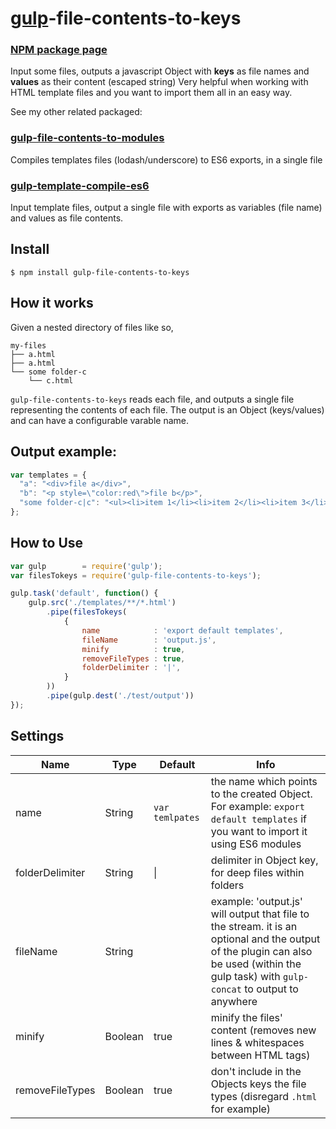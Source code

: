 
[gulp](http://gulpjs.com/)-file-contents-to-keys
================================================

### [NPM package page](https://www.npmjs.com/package/gulp-file-contents-to-keys)

Input some files, outputs a javascript Object with **keys** as file names and **values** as their content (escaped string)
Very helpful when working with HTML template files and you want to import them all in an easy way.

See my other related packaged:
### [gulp-file-contents-to-modules](https://github.com/yairEO/gulp-file-contents-to-modules)
Compiles templates files (lodash/underscore) to ES6 exports, in a single file

### [gulp-template-compile-es6](https://github.com/yairEO/gulp-template-compile-es6)
Input template files, output a single file with exports as variables (file name) and values as file contents.

## Install

```shell
$ npm install gulp-file-contents-to-keys
```


## How it works

Given a nested directory of files like so,

```
my-files
├── a.html
├── a.html
└── some folder-c
    └── c.html
```

`gulp-file-contents-to-keys` reads each file, and outputs a single file representing the contents of each file.
The output is an Object (keys/values) and can have a configurable varable name.

## Output example:

```javascript
var templates = {
  "a": "<div>file a</div>",
  "b": "<p style=\"color:red\">file b</p>",
  "some folder-c|c": "<ul><li>item 1</li><li>item 2</li><li>item 3</li></ul>"
};
```

## How to Use

```javascript
var gulp        = require('gulp');
var filesTokeys = require('gulp-file-contents-to-keys');

gulp.task('default', function() {
    gulp.src('./templates/**/*.html')
        .pipe(filesTokeys(
            {
                name            : 'export default templates',
                fileName        : 'output.js',
                minify          : true,
                removeFileTypes : true,
                folderDelimiter : '|',
            }
        ))
        .pipe(gulp.dest('./test/output'))
});
```

## Settings

Name               | Type       | Default          | Info
------------------ | ---------- | -----------------| --------------------------------------------------------------------------
name               | String     | `var temlpates`  | the name which points to the created Object. For example: `export default templates` if you want to import it using ES6 modules
folderDelimiter    | String     | \|               | delimiter in Object key, for deep files within folders
fileName           | String     |                  | example: 'output.js' will output that file to the stream. it is an optional and the output of the plugin can also be used (within the gulp task) with `gulp-concat` to output to anywhere
minify             | Boolean    | true             | minify the files' content (removes new lines & whitespaces between HTML tags)
removeFileTypes    | Boolean    | true             | don't include in the Objects keys the file types (disregard `.html` for example)

